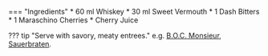 === "Ingredients"
    * 60 ml Whiskey
    * 30 ml Sweet Vermouth
    * 1 Dash Bitters
    * 1 Maraschino Cherries
    * Cherry Juice

??? tip "Serve with savory, meaty entrees."
    e.g. [B.O.C. Monsieur](../handhelds/boc-monsieur.md), [Sauerbraten](../beef/sauerbraten.md).
